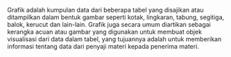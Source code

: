 Grafik adalah kumpulan data dari beberapa tabel yang disajikan atau ditampilkan dalam bentuk gambar seperti kotak, lingkaran, tabung, segitiga, balok, kerucut dan lain-lain. Grafik juga secara umum diartikan sebagai kerangka acuan atau gambar yang digunakan untuk membuat objek visualisasi dari data dalam tabel, yang tujuannya adalah untuk memberikan informasi tentang data dari penyaji materi kepada penerima materi.